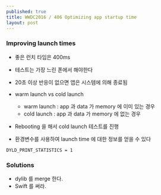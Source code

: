 ```yaml
---
published: true
title: WWDC2016 / 406 Optimizing app startup time
layout: post
---
```

### Improving launch times
* 좋은 런치 타임은 400ms
* 테스트는 가장 느린 폰에서 해야한다
* 20초 이상 반응이 없으면 앱은 시스템에 의해 종료됨

* warm launch vs cold launch
  * warm launch : app 과 data 가 memory 에 이미 있는 경우
  * cold launch : app 과 data 가 memory 에 없는 경우

* Rebooting 을 해서 cold launch 테스트를 진행

* 환경변수를 사용하여 launch time 에 대한 정보를 얻을 수 있다

```
DYLD_PRINT_STATISTICS = 1
```

### Solutions
* dylib 를 merge 한다.
* Swift 를 써라.